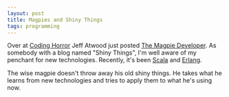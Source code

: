 ```yaml
---
layout: post
title: Magpies and Shiny Things
tags: programming
---
```


Over at [Coding Horror](http://www.codinghorror.com/blog/) Jeff Atwood just
posted
[The Magpie Developer](http://www.codinghorror.com/blog/archives/000916.html).
As somebody with a blog named "Shiny Things", I'm well aware of my penchant
for new technologies. Recently, it's been
[Scala](http://www.scala-lang.org/) and [Erlang](http://erlang.org/).

The wise magpie doesn't throw away his old shiny things. He takes what he
learns from new technologies and tries to apply them to what he's using now.
